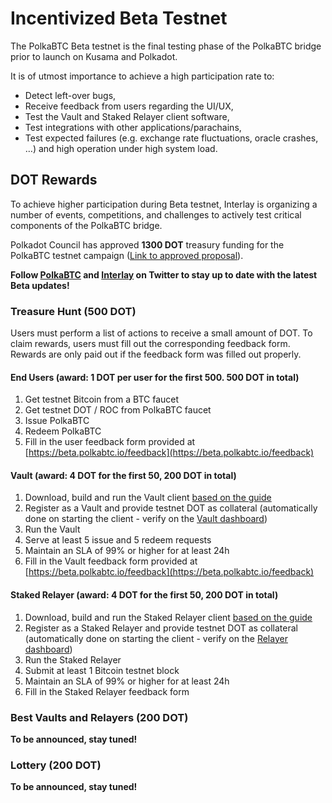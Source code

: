 # Incentivized Beta Testnet

The PolkaBTC Beta testnet is the final testing phase of the PolkaBTC bridge prior to launch on Kusama and Polkadot.

It is of utmost importance to achieve a high participation rate to:
- Detect left-over bugs,
- Receive feedback from users regarding the UI/UX,
- Test the Vault and Staked Relayer client software,
- Test integrations with other applications/parachains,
- Test expected failures (e.g. exchange rate fluctuations, oracle crashes, …) and high operation under high system load.

## DOT Rewards

To achieve higher participation during Beta testnet, Interlay is organizing a number of events, competitions, and challenges to actively test critical components of the PolkaBTC bridge.

Polkadot Council has approved **1300 DOT** treasury funding for the PolkaBTC testnet campaign ([Link to approved proposal](https://polkadot.polkassembly.io/treasury/36)).

**Follow [PolkaBTC](https://twitter.com/polkaBTC) and [Interlay](https://twitter.com/InterlayHQ) on Twitter to stay up to date with the latest Beta updates!**



### Treasure Hunt (500 DOT)

Users must perform a list of actions to receive a small amount of DOT. To claim rewards, users must fill out the corresponding feedback form. Rewards are only paid out if the feedback form was filled out properly.

#### End Users (award: 1 DOT per user for the first 500. 500 DOT in total)

1. Get testnet Bitcoin from a BTC faucet
1. Get testnet DOT / ROC from PolkaBTC faucet
1. Issue PolkaBTC
1. Redeem PolkaBTC
1. Fill in the user feedback form provided at [https://beta.polkabtc.io/feedback](https://beta.polkabtc.io/feedback)

#### Vault (award: 4 DOT for the first 50, 200 DOT in total)

1. Download, build and run the Vault client [based on the guide](https://docs.polkabtc.io/#/vault/guide)
1. Register as a Vault and provide testnet DOT as collateral (automatically done on starting the client - verify on the [Vault dashboard](https://beta.polkabtc.io/dashboard/vaults))
1. Run the Vault
1. Serve at least 5 issue and 5 redeem requests
1. Maintain an SLA of 99% or higher for at least 24h
1. Fill in the Vault feedback form provided at [https://beta.polkabtc.io/feedback](https://beta.polkabtc.io/feedback)

#### Staked Relayer (award: 4 DOT for the first 50, 200 DOT in total)

1. Download, build and run the Staked Relayer client [based on the guide](https://docs.polkabtc.io/#/relayer/guide)
1. Register as a Staked Relayer and provide testnet DOT as collateral (automatically done on starting the client - verify on the [Relayer dashboard](https://beta.polkabtc.io/dashboard/parachain))
1. Run the Staked Relayer
1. Submit at least 1 Bitcoin testnet block
1. Maintain an SLA of 99% or higher for at least 24h
1. Fill in the Staked Relayer feedback form

### Best Vaults and Relayers (200 DOT)

**To be announced, stay tuned!**

### Lottery (200 DOT)

**To be announced, stay tuned!**
